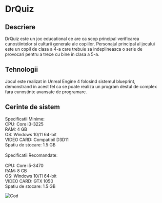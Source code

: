 # DrQuiz #

## Descriere ##

 DrQuiz este un joc educational ce are ca scop principal verificarea cunostiintelor si culturii generale ale copiilor.
 Personajul principal al jocului este un copil de clasa a 4-a care trebuie sa indeplineasca o serie de provocari pentru a trece cu bine in clasa a 5-a. 

## Tehnologii ##

Jocul este realizat in Unreal Engine 4 folosind sistemul blueprint, demonstrand in acest fel ca se poate realiza un program destul de complex fara cunostinte avansate de programare.


## Cerinte de sistem ##

Specificatii Minime:
<br>
CPU: Core i3-3225  
RAM: 4 GB  
OS: Windows 10/11 64-bit  
VIDEO CARD: Compatibil D3D11  
Spatiu de stocare: 1.5 GB  
<br>
Specificatii Recomandate:  
<br>
CPU: Core i5-3470  
RAM: 8 GB  
OS: Windows 10/11 64-bit  
VIDEO CARD: GTX 1050  
Spatiu de stocare: 1.5 GB  

![Cod]()
